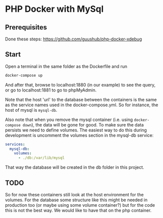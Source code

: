 # PHP Docker with MySql

## Prerequisites
Done these steps: https://github.com/guushub/php-docker-xdebug

## Start
Open a terminal in the same folder as the Dockerfile and run
```bash
docker-compose up
```

And after that, browse to localhost:1880 (in our example) to see the query, or go to localhost:1881 to go to phpMyAdmin. 

Note that the host 'url' to the database between the containers is the same as the service names used in the docker-compose.yml. So for instance, the host of mysql is ```mysql-db```.

Also note that when you remove the mysql container (i.e. using `docker-compose down`), the data will be gone for good. To make sure the data persists we need to define volumes. The easiest way to do this during development is uncomment the volumes section in the mysql-db service:
```yml
services:
  mysql-db:
    volumes:
      - ./db:/var/lib/mysql
```

That way the database will be created in the db folder in this project. 

## TODO
So for now these containers still look at the host environment for the volumes. For the database some structure like this might be needed in production too (or maybe using some volume container?) but for the code this is not the best way. We would like to have that on the php container. 